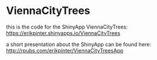 # ViennaCityTrees
this is the code for the ShinyApp ViennaCityTrees:
https://erikpinter.shinyapps.io/ViennaCityTrees

a short presentation about the ShinyApp can be found here:
http://rpubs.com/erikpinter/ViennaCityTreesApp
